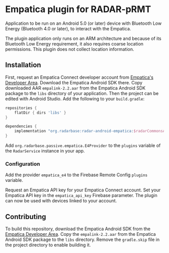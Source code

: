 # Empatica plugin for RADAR-pRMT

Application to be run on an Android 5.0 (or later) device with Bluetooth Low Energy (Bluetooth 4.0 or later), to interact with the Empatica.

The plugin application only runs on an ARM architecture and because of its Bluetooth Low Energy requirement, it also requires coarse location permissions. This plugin does not collect location information.

## Installation

First, request an Empatica Connect developer account from [Empatica's Developer Area][1]. Download the Empatica Android SDK there. Copy downloaded AAR `empalink-2.2.aar` from the Empatica Android SDK package to the `libs` directory of your application. Then the project can be edited with Android Studio. Add the following to your `build.gradle`:
        
 ```gradle
 repositories {
     flatDir { dirs 'libs' }
 }
 
 dependencies {
     implementation "org.radarbase:radar-android-empatica:$radarCommonsAndroidVersion"
 }
 ```
Add `org.radarbase.passive.empatica.E4Provider` to the `plugins` variable of the `RadarService` instance in your app.

### Configuration

Add the provider `empatica_e4` to the Firebase Remote Config `plugins` variable.

Request an Empatica API key for your Empatica Connect account. Set your Empatica API key in the `empatica_api_key` Firebase parameter. The plugin can now be used with devices linked to your account.

## Contributing

To build this repository, download the Empatica Android SDK from the [Empatica Developer Area][1]. Copy the `empalink-2.2.aar` from the Empatica Android SDK package to the `libs` directory. Remove the `gradle.skip` file in the project directory to enable building it.

[1]: https://www.empatica.com/connect/developer.php
